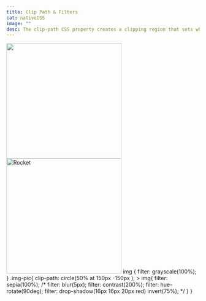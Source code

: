 ```yaml
---
title: Clip Path & Filters
cat: nativeCSS
image: ""
desc: The clip-path CSS property creates a clipping region that sets what part of an element should be shown. Parts that are inside the region are shown, while those outside are hidden. The filter CSS property applies graphical effects like blur or color shift to an element. Filters are commonly used to adjust the rendering of images, backgrounds, and borders.
---
```


<html-code>
<picture class="img-pic">
  <source media="(min-width:960px)" srcset="/sampleImages/spacecraft-Gemini-12-John-F-Kennedy-Space-Nov-11-1966.webp" width="300" height="300">
  <img src="/sampleImages/spacecraft-Gemini-12-John-F-Kennedy-Space-Nov-11-1966.webp" width="300" height="300">
</picture>
<img src="/sampleImages/spacecraft-Gemini-12-John-F-Kennedy-Space-Nov-11-1966.webp" alt="Rocket" width="300" height="300">

</html-code>

<css-code>
img {
  filter: grayscale(100%);
}
.img-pic{
  clip-path: circle(50% at 150px -150px );
  > img{
    filter: sepia(100%);
    /*
   filter: blur(5px);
   filter: contrast(200%);
   filter: hue-rotate(90deg);
   filter: drop-shadow(16px 16px 20px red) invert(75%);
    */
  }
}

</css-code>
